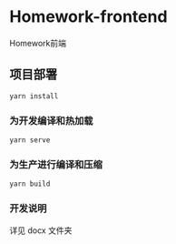 # Homework-frontend

Homework前端

## 项目部署

```
yarn install
```

### 为开发编译和热加载

```
yarn serve
```

### 为生产进行编译和压缩

```
yarn build
```

### 开发说明

详见 docx 文件夹
